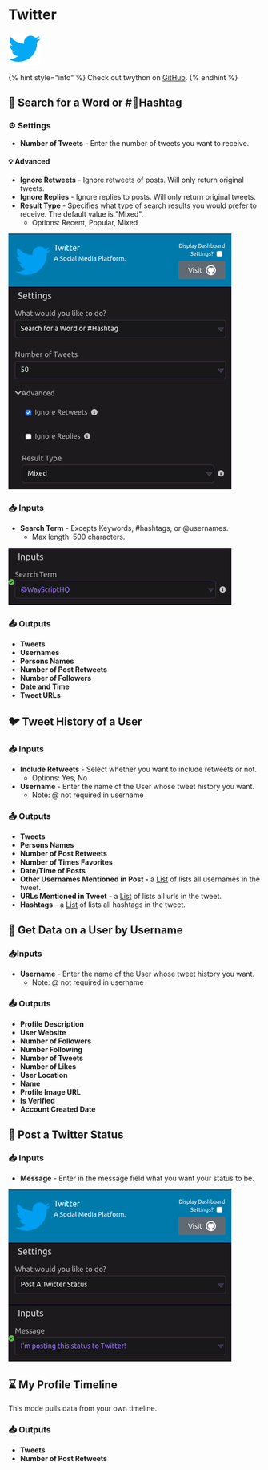 # Twitter

![A social media platform.](../../.gitbook/assets/twitter.png)

{% hint style="info" %}
Check out twython on [GitHub](https://github.com/ryanmcgrath/twython).
{% endhint %}

## 🔎 Search for a Word or \#⃣Hashtag

### ⚙ Settings

* **Number of Tweets** - Enter the number of tweets you want to receive.

#### 💡 Advanced

* **Ignore Retweets** - Ignore retweets of posts. Will only return original tweets.
* **Ignore Replies** - Ignore replies to posts. Will only return original tweets.
* **Result Type** - Specifies what type of search results you would prefer to receive. The default value is "Mixed".
  * Options: Recent, Popular, Mixed

![](../../.gitbook/assets/screenshot-2019-07-16-16.21.11.png)

### 📥 Inputs

* **Search Term** - Excepts Keywords, \#hashtags, or @usernames.
  * Max length: 500 characters.

![](../../.gitbook/assets/screenshot-2019-07-16-16.18.16.png)

### 📤 Outputs

* **Tweets**
* **Usernames**
* **Persons Names**
* **Number of Post Retweets**
* **Number of Followers**
* **Date and Time**
* **Tweet URLs**

## 🐦 Tweet History of a User

### 📥 Inputs

* **Include Retweets** - Select whether you want to include retweets or not. 
  * Options: Yes, No
* **Username** - Enter the name of the User whose tweet history you want. 
  * Note: @ not required in username

### 📤 Outputs

* **Tweets**
* **Persons Names**
* **Number of Post Retweets**
* **Number of Times Favorites**
* **Date/Time of Posts**
* **Other Usernames Mentioned in Post -** a [List](../../getting_started/variables.md#lists) of lists all usernames in the tweet. 
* **URLs Mentioned in Tweet** - a [List](../../getting_started/variables.md#lists) of lists all urls in the tweet. 
* **Hashtags** - a [List](../../getting_started/variables.md#lists) of lists all hashtags in the tweet. 

## 👥 Get Data on a User by Username

### 📥Inputs

* **Username** - Enter the name of the User whose tweet history you want. 
  * Note: @ not required in username

### 📤 Outputs

* **Profile Description**
* **User Website**
* **Number of Followers**
* **Number Following**
* **Number of Tweets**
* **Number of Likes**
* **User Location**
* **Name**
* **Profile Image URL**
* **Is Verified**
* **Account Created Date**

## 💬 Post a Twitter Status

### 📥 Inputs

* **Message** - Enter in the message field what you want your status to be.

![Posting a Twitter Status](../../.gitbook/assets/screenshot-2019-07-16-16.23.32.png)

## ⌛ My Profile Timeline

This mode pulls data from your own timeline.

### 📤 Outputs

* **Tweets**
* **Number of Post Retweets**

